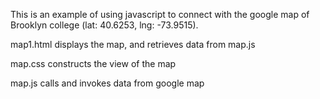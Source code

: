 This is an example of using javascript to connect with the google map of Brooklyn college (lat: 40.6253, lng: -73.9515).

map1.html displays the map, and retrieves data from map.js

map.css constructs the view of the map

map.js calls and invokes data from google map
